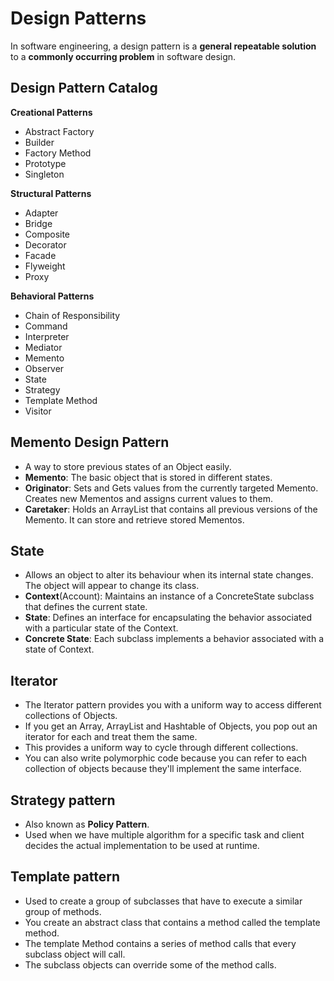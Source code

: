 # Design Patterns

In software engineering, a design pattern is a **general repeatable solution** to a **commonly occurring problem** in software design.


## Design Pattern Catalog

**Creational Patterns**
- Abstract Factory
- Builder
- Factory Method
- Prototype
- Singleton

**Structural Patterns**
- Adapter
- Bridge
- Composite
- Decorator
- Facade
- Flyweight
- Proxy

**Behavioral Patterns**
- Chain of Responsibility
- Command
- Interpreter
- Mediator
- Memento
- Observer
- State
- Strategy
- Template Method
- Visitor


## Memento Design Pattern

* A way to store previous states of an Object easily.
* **Memento**: The basic object that is stored in different states.
* **Originator**: Sets and Gets values from the currently targeted Memento. Creates new Mementos and assigns current values to them.
* **Caretaker**: Holds an ArrayList that contains all previous versions of the Memento. It can store and retrieve stored Mementos.

## State

* Allows an object to alter its behaviour when its internal state changes. The object will appear to change its class.
* **Context**(Account): Maintains an instance of a ConcreteState subclass that defines the current state.
* **State**: Defines an interface for encapsulating the behavior associated with a particular state of the Context.
* **Concrete State**: Each subclass implements a behavior associated with a state of Context.

## Iterator

* The Iterator pattern provides you with a uniform way to access different collections of Objects.
* If you get an Array, ArrayList and Hashtable of Objects, you pop out an iterator for each and treat them the same.
* This provides a uniform way to cycle through different collections.
* You can also write polymorphic code because you can refer to each collection of objects because they'll implement the same interface.

## Strategy pattern

* Also known as **Policy Pattern**.
* Used when we have multiple algorithm for a specific task and client decides the actual implementation to be used at runtime.

## Template pattern

* Used to create a group of subclasses that have to execute a similar group of methods.
* You create an abstract class that contains a method called the template method.
* The template Method contains a series of method calls that every subclass object will call.
* The subclass objects can override some of the method calls.